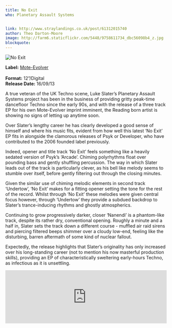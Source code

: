 ```yaml
---
title: No Exit
who: Planetary Assault Systems


link: http://www.straylandings.co.uk/post/61312015740
author: Theo Darton-Moore
image: http://farm6.staticflickr.com/5448/9758611734_dbc56098b4_z.jpg
blockquote:
---
```


![No Exit](http://farm6.staticflickr.com/5547/9758420322_2a9c7be3a5_t.jpg)

**Label:** [Mote-Evolver](http://www.mote-evolver.com/)  
<br>**Format:** 12”/Digital
<br>**Release Date:** 16/09/13

A true veteran of the UK Techno scene, Luke Slater’s Planetary Assault Systems project has been in the business of providing gritty peak-time dancefloor Techno since the early 90s, and with the release of a three track EP for his own Mote-Evolver imprint imminent, the Reading born artist is showing no signs of letting up anytime soon.

Over Slater’s lengthy career he has clearly developed a good sense of himself and where his music fits, evident from how well this latest ‘No Exit’ EP fits in alongside the clamorous releases of Psyk or Developer, who have contributed to the 2006 founded label previously.

Indeed, opener and title track ‘No Exit’ feels something like a heavily sedated version of Psyk’s ‘Arcade’. Chiming polyrhythms float over pounding bass and gently shuffling percussion. The way in which Slater leads out of the track is particularly clever, as his bell like melody seems to stumble over itself, before gently filtering out through the closing minutes.

Given the similar use of chiming melodic elements in second track ‘Undertow’, ‘No Exit’ makes for a fitting opener setting the tone for the rest of the record. Whilst through ‘No Exit’ these melodies were given central focus however, through ‘Undertow’ they provide a subdued backdrop to Slater’s trance-inducing rhythms and ghostly atmospherics.

Continuing to grow progressively darker, closer ‘Nanendi’ is a phantom-like track, despite its rather dry, conventional opening. Roughly a minute and a half in, Slater sets the track down a different course - muffled air raid sirens and piercing filtered beeps shimmer over a cloudy low-end, feeling like the disturbing, barren aftermath of some kind of nuclear fallout.

Expectedly, the release highlights that Slater’s originality has only increased over his long-standing career (not to mention his now masterful production skills), providing an EP of characteristically sweltering early-hours Techno, as infectious as it is unsettling.

<iframe frameborder="no" height="166" scrolling="no" src="https://w.soundcloud.com/player/?url=http%3A%2F%2Fapi.soundcloud.com%2Ftracks%2F109532905" width="100%"></iframe>